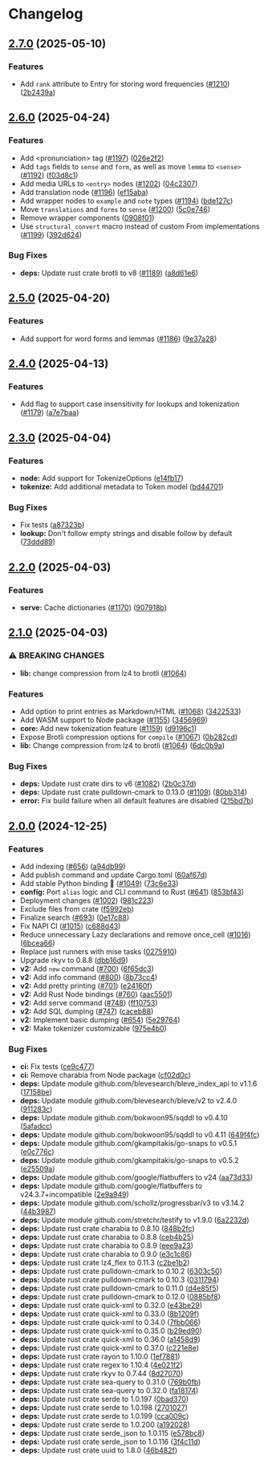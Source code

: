 # Changelog

## [2.7.0](https://github.com/TheOpenDictionary/odict/compare/lib/v2.6.0...lib/v2.7.0) (2025-05-10)


### Features

* Add `rank` attribute to Entry for storing word frequencies ([#1210](https://github.com/TheOpenDictionary/odict/issues/1210)) ([2b2439a](https://github.com/TheOpenDictionary/odict/commit/2b2439a4dcb82d2b2c247174eb22d4a90d2037d5))

## [2.6.0](https://github.com/TheOpenDictionary/odict/compare/lib/v2.5.0...lib/v2.6.0) (2025-04-24)


### Features

* Add &lt;pronunciation&gt; tag ([#1197](https://github.com/TheOpenDictionary/odict/issues/1197)) ([026e2f2](https://github.com/TheOpenDictionary/odict/commit/026e2f292bf02c182684f8656b9eaa13533f1a72))
* Add `tags` fields to `sense` and `form`, as well as move `lemma` to `<sense>` ([#1192](https://github.com/TheOpenDictionary/odict/issues/1192)) ([f03d8c1](https://github.com/TheOpenDictionary/odict/commit/f03d8c122f96ec20f85ccff639962c9ffa44aee5))
* Add media URLs to `<entry>` nodes ([#1202](https://github.com/TheOpenDictionary/odict/issues/1202)) ([04c2307](https://github.com/TheOpenDictionary/odict/commit/04c2307b005ff57bbe460f7b1034f97c811b580f))
* Add translation node ([#1196](https://github.com/TheOpenDictionary/odict/issues/1196)) ([ef15aba](https://github.com/TheOpenDictionary/odict/commit/ef15abaf0749cf014315fb57ec63c50d2ae59e98))
* Add wrapper nodes to `example` and `note` types ([#1194](https://github.com/TheOpenDictionary/odict/issues/1194)) ([bde127c](https://github.com/TheOpenDictionary/odict/commit/bde127cab6a9d805de23c0ff695c504c510cc89a))
* Move `translations` and `forms` to `sense` ([#1200](https://github.com/TheOpenDictionary/odict/issues/1200)) ([5c0e746](https://github.com/TheOpenDictionary/odict/commit/5c0e7466df84f5435cc53eba7fcc72813c11d28c))
* Remove wrapper components ([0908f01](https://github.com/TheOpenDictionary/odict/commit/0908f0128c1dd1b0749b756d757d8f3aa50e6c1c))
* Use `structural_convert` macro instead of custom From implementations ([#1199](https://github.com/TheOpenDictionary/odict/issues/1199)) ([392d624](https://github.com/TheOpenDictionary/odict/commit/392d624a4b956f0bc22d0529b4ccb0307807cdfd))


### Bug Fixes

* **deps:** Update rust crate brotli to v8 ([#1189](https://github.com/TheOpenDictionary/odict/issues/1189)) ([a8d61e6](https://github.com/TheOpenDictionary/odict/commit/a8d61e697ad17fc7a69796a7ee0c27f5ee285944))

## [2.5.0](https://github.com/TheOpenDictionary/odict/compare/lib/v2.4.0...lib/v2.5.0) (2025-04-20)


### Features

* Add support for word forms and lemmas ([#1186](https://github.com/TheOpenDictionary/odict/issues/1186)) ([9e37a28](https://github.com/TheOpenDictionary/odict/commit/9e37a2834fda82bfaf558aeab9cc74fbced5a1d4))

## [2.4.0](https://github.com/TheOpenDictionary/odict/compare/lib/v2.3.0...lib/v2.4.0) (2025-04-13)


### Features

* Add flag to support case insensitivity for lookups and tokenization ([#1179](https://github.com/TheOpenDictionary/odict/issues/1179)) ([a7e7baa](https://github.com/TheOpenDictionary/odict/commit/a7e7baac0f8d02e565a2d01acdc59c9bd1bc3242))

## [2.3.0](https://github.com/TheOpenDictionary/odict/compare/lib/v2.2.0...lib/v2.3.0) (2025-04-04)


### Features

* **node:** Add support for TokenizeOptions ([e14fb17](https://github.com/TheOpenDictionary/odict/commit/e14fb17abcaa2f07bfabb482db11402cd2b41fbf))
* **tokenize:** Add additional metadata to Token model ([bd44701](https://github.com/TheOpenDictionary/odict/commit/bd44701bb3ef59fafac31a2b6582c729fd881f1e))


### Bug Fixes

* Fix tests ([a87323b](https://github.com/TheOpenDictionary/odict/commit/a87323b6ace6cfc4daafa2c3738da22a3e1ec796))
* **lookup:** Don't follow empty strings and disable follow by default ([73ddd89](https://github.com/TheOpenDictionary/odict/commit/73ddd89798cef3b98a670d8c9c5ad8c7816f0d83))

## [2.2.0](https://github.com/TheOpenDictionary/odict/compare/lib/v2.1.0...lib/v2.2.0) (2025-04-03)


### Features

* **serve:** Cache dictionaries ([#1170](https://github.com/TheOpenDictionary/odict/issues/1170)) ([907918b](https://github.com/TheOpenDictionary/odict/commit/907918ba12b34b44399bfa185a0dd5f8c8575ad0))

## [2.1.0](https://github.com/TheOpenDictionary/odict/compare/lib-v2.0.0...lib/v2.1.0) (2025-04-03)


### ⚠ BREAKING CHANGES

* **lib:** change compression from lz4 to brotli ([#1064](https://github.com/TheOpenDictionary/odict/issues/1064))

### Features

* Add option to print entries as Markdown/HTML ([#1068](https://github.com/TheOpenDictionary/odict/issues/1068)) ([3422533](https://github.com/TheOpenDictionary/odict/commit/3422533514264dbe80e6ff4c6ac4e3c12f289ee8))
* Add WASM support to Node package ([#1155](https://github.com/TheOpenDictionary/odict/issues/1155)) ([3456969](https://github.com/TheOpenDictionary/odict/commit/3456969422df2530693c196bafefa7cd92fb2f12))
* **core:** Add new tokenization feature ([#1159](https://github.com/TheOpenDictionary/odict/issues/1159)) ([d9196c1](https://github.com/TheOpenDictionary/odict/commit/d9196c1aae4c275d3c326d5803f7baf65f7b5a89))
* Expose Brotli compression options for `compile` ([#1067](https://github.com/TheOpenDictionary/odict/issues/1067)) ([0b282cd](https://github.com/TheOpenDictionary/odict/commit/0b282cde171ee3e6b1252c59fa9fc8f050e7c4b4))
* **lib:** Change compression from lz4 to brotli ([#1064](https://github.com/TheOpenDictionary/odict/issues/1064)) ([6dc0b9a](https://github.com/TheOpenDictionary/odict/commit/6dc0b9a05d9d7dce4aed1a29ba3b0f54532748af))


### Bug Fixes

* **deps:** Update rust crate dirs to v6 ([#1082](https://github.com/TheOpenDictionary/odict/issues/1082)) ([2b0c37d](https://github.com/TheOpenDictionary/odict/commit/2b0c37daf35a06211be5e2301a315c9262ba9a79))
* **deps:** Update rust crate pulldown-cmark to 0.13.0 ([#1109](https://github.com/TheOpenDictionary/odict/issues/1109)) ([80bb314](https://github.com/TheOpenDictionary/odict/commit/80bb314e1fdedb11d2fe59b1ccf446628c5a1dd9))
* **error:** Fix build failure when all default features are disabled ([215bd7b](https://github.com/TheOpenDictionary/odict/commit/215bd7becd62422bae64398b188f905bc87dd52d))

## [2.0.0](https://github.com/TheOpenDictionary/odict/compare/lib-v2.0.0...lib-v2.0.0) (2024-12-25)


### Features

* Add indexing ([#656](https://github.com/TheOpenDictionary/odict/issues/656)) ([a94db99](https://github.com/TheOpenDictionary/odict/commit/a94db9953c34df96bedff5c3ebde989a64d27ace))
* Add publish command and update Cargo.toml ([60af67d](https://github.com/TheOpenDictionary/odict/commit/60af67de1d8bd15046b3eb4a44ac35c86268a126))
* Add stable Python binding 🎉 ([#1049](https://github.com/TheOpenDictionary/odict/issues/1049)) ([73c6e33](https://github.com/TheOpenDictionary/odict/commit/73c6e339b8614c6eb048de4ee7586dd5aa98803e))
* **config:** Port `alias` logic and CLI command to Rust ([#641](https://github.com/TheOpenDictionary/odict/issues/641)) ([853bf43](https://github.com/TheOpenDictionary/odict/commit/853bf435ecf6808a8f7d0daa724802de9dac43f1))
* Deployment changes ([#1002](https://github.com/TheOpenDictionary/odict/issues/1002)) ([981c223](https://github.com/TheOpenDictionary/odict/commit/981c2232fe8908cb9a0afd95f6c04e32a4c698ed))
* Exclude files from crate ([f5992eb](https://github.com/TheOpenDictionary/odict/commit/f5992eb429370886cb7988b69546bcad48d59c20))
* Finalize search ([#693](https://github.com/TheOpenDictionary/odict/issues/693)) ([0e17c88](https://github.com/TheOpenDictionary/odict/commit/0e17c88142befd6c221a0008f30688a05151b865))
* Fix NAPI CI ([#1015](https://github.com/TheOpenDictionary/odict/issues/1015)) ([c688d43](https://github.com/TheOpenDictionary/odict/commit/c688d43ecb1059182ab53b2ab9042148f9dbf981))
* Reduce unnecessary Lazy declarations and remove once_cell ([#1016](https://github.com/TheOpenDictionary/odict/issues/1016)) ([6bcea66](https://github.com/TheOpenDictionary/odict/commit/6bcea668331fd191e967a1a1dabbd4dc9eeeb885))
* Replace just runners with mise tasks ([0275910](https://github.com/TheOpenDictionary/odict/commit/0275910feff1f100a464d5d95a92ebfef95d4e6f))
* Upgrade rkyv to 0.8.8 ([dbb16d9](https://github.com/TheOpenDictionary/odict/commit/dbb16d97f632076fa72d5976a46dbdd5236545e6))
* **v2:** Add `new` command ([#700](https://github.com/TheOpenDictionary/odict/issues/700)) ([6f65dc3](https://github.com/TheOpenDictionary/odict/commit/6f65dc371ae4b51600673b853353406ecaf92cb3))
* **v2:** Add info command ([#800](https://github.com/TheOpenDictionary/odict/issues/800)) ([8b73cc4](https://github.com/TheOpenDictionary/odict/commit/8b73cc4e687708abc90848740b827986391a2175))
* **v2:** Add pretty printing ([#701](https://github.com/TheOpenDictionary/odict/issues/701)) ([e24160f](https://github.com/TheOpenDictionary/odict/commit/e24160f4023b1be97b0d8cb98e03b82cecdedd8e))
* **v2:** Add Rust Node bindings ([#760](https://github.com/TheOpenDictionary/odict/issues/760)) ([aac5501](https://github.com/TheOpenDictionary/odict/commit/aac550181f6d144649ce9ad0ff823967b29668bf))
* **v2:** Add serve command ([#748](https://github.com/TheOpenDictionary/odict/issues/748)) ([ff10753](https://github.com/TheOpenDictionary/odict/commit/ff107533fcb25094230770b8c51697348caa6fc2))
* **v2:** Add SQL dumping ([#747](https://github.com/TheOpenDictionary/odict/issues/747)) ([caceb88](https://github.com/TheOpenDictionary/odict/commit/caceb883e527358a0f0e74221130af572c0f561a))
* **v2:** Implement basic dumping ([#654](https://github.com/TheOpenDictionary/odict/issues/654)) ([5e29764](https://github.com/TheOpenDictionary/odict/commit/5e29764048767752c56178df5e1ac1e9160894d0))
* **v2:** Make tokenizer customizable ([975e4b0](https://github.com/TheOpenDictionary/odict/commit/975e4b0881876b31e7a7d97c01f8178668867deb))


### Bug Fixes

* **ci:** Fix tests ([ce9c477](https://github.com/TheOpenDictionary/odict/commit/ce9c477432a0ffee7d6d32a938827bae10648da8))
* **ci:** Remove charabia from Node package ([cf02d0c](https://github.com/TheOpenDictionary/odict/commit/cf02d0c6f7a6b9015c88e563e7d24a846428b145))
* **deps:** Update module github.com/blevesearch/bleve_index_api to v1.1.6 ([17158be](https://github.com/TheOpenDictionary/odict/commit/17158bec25d2b5dbb2cfce611a3a41acbc8a477f))
* **deps:** Update module github.com/blevesearch/bleve/v2 to v2.4.0 ([911283c](https://github.com/TheOpenDictionary/odict/commit/911283cae2ced80f4438075dec618bf06c3b3483))
* **deps:** Update module github.com/bokwoon95/sqddl to v0.4.10 ([5afadcc](https://github.com/TheOpenDictionary/odict/commit/5afadccb084e096b2e8ef2035d9e273f78b5dacb))
* **deps:** Update module github.com/bokwoon95/sqddl to v0.4.11 ([649f4fc](https://github.com/TheOpenDictionary/odict/commit/649f4fc37ff3051b5d04242e94a7b45a21bc75cc))
* **deps:** Update module github.com/gkampitakis/go-snaps to v0.5.1 ([e0c776c](https://github.com/TheOpenDictionary/odict/commit/e0c776c1b0842314abdfc415141093c13fb50096))
* **deps:** Update module github.com/gkampitakis/go-snaps to v0.5.2 ([e25509a](https://github.com/TheOpenDictionary/odict/commit/e25509ae396ad6dcf86debe44a27fd2962d5339c))
* **deps:** Update module github.com/google/flatbuffers to v24 ([aa73d33](https://github.com/TheOpenDictionary/odict/commit/aa73d33d6685f6b15d4223943967c748d1bae8bd))
* **deps:** Update module github.com/google/flatbuffers to v24.3.7+incompatible ([2e9a949](https://github.com/TheOpenDictionary/odict/commit/2e9a949bc475bd11e294717b7e81ed4c48023138))
* **deps:** Update module github.com/schollz/progressbar/v3 to v3.14.2 ([44b3987](https://github.com/TheOpenDictionary/odict/commit/44b3987fdb45cc1dfbe4a69a60597e256fb7accd))
* **deps:** Update module github.com/stretchr/testify to v1.9.0 ([6a2232d](https://github.com/TheOpenDictionary/odict/commit/6a2232d2b060dcdc7d426d1bd4b1bc3c76ef16d9))
* **deps:** Update rust crate charabia to 0.8.10 ([848b2fc](https://github.com/TheOpenDictionary/odict/commit/848b2fc3076a249a19b9e561b336a6c23ab86846))
* **deps:** Update rust crate charabia to 0.8.8 ([ceb4b25](https://github.com/TheOpenDictionary/odict/commit/ceb4b25e4c9ff65a97d3f964ad1f6091309e9a19))
* **deps:** Update rust crate charabia to 0.8.9 ([eee9a23](https://github.com/TheOpenDictionary/odict/commit/eee9a232a5e0167b4cdfff1b4ecf6b36af04a1ce))
* **deps:** Update rust crate charabia to 0.9.0 ([e3c1c86](https://github.com/TheOpenDictionary/odict/commit/e3c1c86b9859c66a4f003acfeba168925bfec9b4))
* **deps:** Update rust crate lz4_flex to 0.11.3 ([c2be1b2](https://github.com/TheOpenDictionary/odict/commit/c2be1b2ef022895b63ce706c8147a9ae6957762c))
* **deps:** Update rust crate pulldown-cmark to 0.10.2 ([6303c50](https://github.com/TheOpenDictionary/odict/commit/6303c50f9fb4b1de0e0c7717bfe49fdb255de0af))
* **deps:** Update rust crate pulldown-cmark to 0.10.3 ([0311794](https://github.com/TheOpenDictionary/odict/commit/031179459880fc9a4a1e9ce146205ffb9b744ada))
* **deps:** Update rust crate pulldown-cmark to 0.11.0 ([d4e85f5](https://github.com/TheOpenDictionary/odict/commit/d4e85f54b2c973721ff99fb5c091489223927b35))
* **deps:** Update rust crate pulldown-cmark to 0.12.0 ([0885bf8](https://github.com/TheOpenDictionary/odict/commit/0885bf87c345103af6cb6138d220cba661b0f9ff))
* **deps:** Update rust crate quick-xml to 0.32.0 ([e43be29](https://github.com/TheOpenDictionary/odict/commit/e43be29f45db751e41bfa7f14f534f7091e4288f))
* **deps:** Update rust crate quick-xml to 0.33.0 ([8b1209f](https://github.com/TheOpenDictionary/odict/commit/8b1209f70e2bce817f1e274b4ff78b013a1b1fd1))
* **deps:** Update rust crate quick-xml to 0.34.0 ([7fbb066](https://github.com/TheOpenDictionary/odict/commit/7fbb0664f04fc38436a8d2c5f7269aedba183314))
* **deps:** Update rust crate quick-xml to 0.35.0 ([b29ed90](https://github.com/TheOpenDictionary/odict/commit/b29ed9056334014160ccdbd2448f25aeae91f38a))
* **deps:** Update rust crate quick-xml to 0.36.0 ([a1458d9](https://github.com/TheOpenDictionary/odict/commit/a1458d944430dccaf830bc6c7574709cf776b69d))
* **deps:** Update rust crate quick-xml to 0.37.0 ([c221e8e](https://github.com/TheOpenDictionary/odict/commit/c221e8ea829db0c693fd537bcb169fbf379224d7))
* **deps:** Update rust crate rayon to 1.10.0 ([1ef7881](https://github.com/TheOpenDictionary/odict/commit/1ef788104275cee64d9ce7a3358689f47c45725d))
* **deps:** Update rust crate regex to 1.10.4 ([4e021f2](https://github.com/TheOpenDictionary/odict/commit/4e021f20d5b7b33c14c5481e5f3615c62b061b33))
* **deps:** Update rust crate rkyv to 0.7.44 ([8d27070](https://github.com/TheOpenDictionary/odict/commit/8d27070c8d2af3d548c0fe227d4ba38d65ee99d8))
* **deps:** Update rust crate sea-query to 0.31.0 ([769b0fb](https://github.com/TheOpenDictionary/odict/commit/769b0fbe629d5d56186e79bb6d310b48fc4a928c))
* **deps:** Update rust crate sea-query to 0.32.0 ([fa18174](https://github.com/TheOpenDictionary/odict/commit/fa18174e3582b498bcdf7dd3c731cd6766e34d99))
* **deps:** Update rust crate serde to 1.0.197 ([0bad370](https://github.com/TheOpenDictionary/odict/commit/0bad37035c44e35576ea78816d8016934913c126))
* **deps:** Update rust crate serde to 1.0.198 ([2701027](https://github.com/TheOpenDictionary/odict/commit/2701027fe3ce7c7847f3e92a59b0b6092e73d941))
* **deps:** Update rust crate serde to 1.0.199 ([cca009c](https://github.com/TheOpenDictionary/odict/commit/cca009cf62b3a8a92f48c5172d222a4b3844a93a))
* **deps:** Update rust crate serde to 1.0.200 ([a192028](https://github.com/TheOpenDictionary/odict/commit/a19202869063703dc23e36ca9adbab5f04063d4e))
* **deps:** Update rust crate serde_json to 1.0.115 ([e578bc8](https://github.com/TheOpenDictionary/odict/commit/e578bc8abf479d884a0764075290494bfb39af8d))
* **deps:** Update rust crate serde_json to 1.0.116 ([3f4c11d](https://github.com/TheOpenDictionary/odict/commit/3f4c11dc1f771ed0c6bfb4f86d12a177da13347a))
* **deps:** Update rust crate uuid to 1.8.0 ([46b482f](https://github.com/TheOpenDictionary/odict/commit/46b482f29dd7a2287e0cf63e5f772d5a7ae2dba6))
